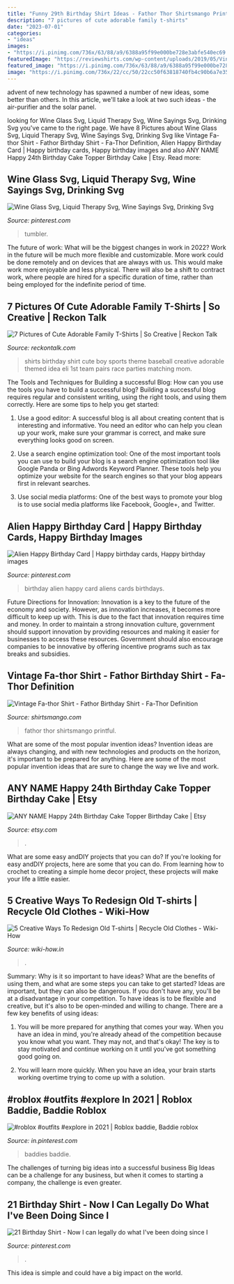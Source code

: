 ```yaml
---
title: "Funny 29th Birthday Shirt Ideas - Fathor Thor Shirtsmango Printful"
description: "7 pictures of cute adorable family t-shirts"
date: "2023-07-01"
categories:
- "ideas"
images:
- "https://i.pinimg.com/736x/63/88/a9/6388a95f99e000be728e3abfe540ec69.jpg"
featuredImage: "https://reviewshirts.com/wp-content/uploads/2019/05/Vintage-Fa-thor-Shirt-Fathor-Birthday-Shirt-Fa-Thor-Definition-Shirt-Fathers-Day-Gift-Ideas-Tee-Funny-Dad-Shirt-For-Men-Retro.jpg"
featured_image: "https://i.pinimg.com/736x/63/88/a9/6388a95f99e000be728e3abfe540ec69.jpg"
image: "https://i.pinimg.com/736x/22/cc/50/22cc50f63818740fb4c90b6a7e35240d.jpg"
---
```



advent of new technology has spawned a number of new ideas, some better than others. In this article, we'll take a look at two such ideas - the air-purifier and the solar panel.

	

		
looking for Wine Glass Svg, Liquid Therapy Svg, Wine Sayings Svg, Drinking Svg you've came to the right page. We have 8 Pictures about Wine Glass Svg, Liquid Therapy Svg, Wine Sayings Svg, Drinking Svg like Vintage Fa-thor Shirt - Fathor Birthday Shirt - Fa-Thor Definition, Alien Happy Birthday Card | Happy birthday cards, Happy birthday images and also ANY NAME Happy 24th Birthday Cake Topper Birthday Cake | Etsy. Read more:
		
    
## Wine Glass Svg, Liquid Therapy Svg, Wine Sayings Svg, Drinking Svg

<img loading=lazy src="https://i.pinimg.com/736x/63/88/a9/6388a95f99e000be728e3abfe540ec69.jpg" onerror="this.onerror=null;this.src='https://tse4.mm.bing.net/th?id=OIP._g7KovpdVnT-WMA9VF0B-wHaHa&amp;pid=15.1';" alt="Wine Glass Svg, Liquid Therapy Svg, Wine Sayings Svg, Drinking Svg">

_Source: pinterest.com_

>tumbler. 

	

The future of work: What will be the biggest changes in work in 2022?
Work in the future will be much more flexible and customizable. More work could be done remotely and on devices that are always with us. This would make work more enjoyable and less physical. There will also be a shift to contract work, where people are hired for a specific duration of time, rather than being employed for the indefinite period of time.

    
## 7 Pictures Of Cute Adorable Family T-Shirts | So Creative | Reckon Talk

<img loading=lazy src="https://www.reckontalk.com/wp-content/uploads/2014/10/7-Pictures-of-Cute-Adorable-Family-T-Shirts-So-Creative-1.jpg" onerror="this.onerror=null;this.src='https://tse3.mm.bing.net/th?id=OIP.fjmnl3OryGXDWJPX9Vg7jQHaJ4&amp;pid=15.1';" alt="7 Pictures of Cute Adorable Family T-Shirts | So Creative | Reckon Talk">

_Source: reckontalk.com_

>shirts birthday shirt cute boy sports theme baseball creative adorable themed idea eli 1st team pairs race parties matching mom. 

	

The Tools and Techniques for Building a successful Blog: How can you use the tools you have to build a successful blog?
Building a successful blog requires regular and consistent writing, using the right tools, and using them correctly. Here are some tips to help you get started:
1. Use a good editor: A successful blog is all about creating content that is interesting and informative. You need an editor who can help you clean up your work, make sure your grammar is correct, and make sure everything looks good on screen.

2. Use a search engine optimization tool: One of the most important tools you can use to build your blog is a search engine optimization tool like Google Panda or Bing Adwords Keyword Planner. These tools help you optimize your website for the search engines so that your blog appears first in relevant searches.

3. Use social media platforms: One of the best ways to promote your blog is to use social media platforms like Facebook, Google+, and Twitter.

    
## Alien Happy Birthday Card | Happy Birthday Cards, Happy Birthday Images

<img loading=lazy src="https://i.pinimg.com/originals/f7/d4/98/f7d4982f936044e66ba2de433968b3af.jpg" onerror="this.onerror=null;this.src='https://tse3.mm.bing.net/th?id=OIP.1pDKxR1fOD-4IXZH8B-AzwAAAA&amp;pid=15.1';" alt="Alien Happy Birthday Card | Happy birthday cards, Happy birthday images">

_Source: pinterest.com_

>birthday alien happy card aliens cards birthdays. 

	

Future Directions for Innovation:
Innovation is a key to the future of the economy and society. However, as innovation increases, it becomes more difficult to keep up with. This is due to the fact that innovation requires time and money. In order to maintain a strong innovation culture, government should support innovation by providing resources and making it easier for businesses to access these resources. Government should also encourage companies to be innovative by offering incentive programs such as tax breaks and subsidies.

    
## Vintage Fa-thor Shirt - Fathor Birthday Shirt - Fa-Thor Definition

<img loading=lazy src="https://reviewshirts.com/wp-content/uploads/2019/05/Vintage-Fa-thor-Shirt-Fathor-Birthday-Shirt-Fa-Thor-Definition-Shirt-Fathers-Day-Gift-Ideas-Tee-Funny-Dad-Shirt-For-Men-Retro.jpg" onerror="this.onerror=null;this.src='https://tse3.mm.bing.net/th?id=OIP.eGPI-WOHZ_CYUxG8kYJujgHaHa&amp;pid=15.1';" alt="Vintage Fa-thor Shirt - Fathor Birthday Shirt - Fa-Thor Definition">

_Source: shirtsmango.com_

>fathor thor shirtsmango printful. 

	

What are some of the most popular invention ideas?
Invention ideas are always changing, and with new technologies and products on the horizon, it's important to be prepared for anything. Here are some of the most popular invention ideas that are sure to change the way we live and work.

    
## ANY NAME Happy 24th Birthday Cake Topper Birthday Cake | Etsy

<img loading=lazy src="https://i.etsystatic.com/13058521/r/il/64777e/1847664736/il_570xN.1847664736_nyfr.jpg" onerror="this.onerror=null;this.src='https://tse3.mm.bing.net/th?id=OIP._7AIAS1vtyit8DNjmMVpqAHaLL&amp;pid=15.1';" alt="ANY NAME Happy 24th Birthday Cake Topper Birthday Cake | Etsy">

_Source: etsy.com_

>. 

	

What are some easy andDIY projects that you can do?
If you're looking for easy andDIY projects, here are some that you can do. From learning how to crochet to creating a simple home decor project, these projects will make your life a little easier.

    
## 5 Creative Ways To Redesign Old T-shirts | Recycle Old Clothes - Wiki-How

<img loading=lazy src="https://www.wiki-how.in/wp-content/uploads/2015/09/tshirt-redesign.jpg" onerror="this.onerror=null;this.src='https://tse3.mm.bing.net/th?id=OIP.nnW4ajvv3B2Ps248a7WpbwHaE8&amp;pid=15.1';" alt="5 Creative Ways To Redesign Old T-shirts | Recycle Old Clothes - Wiki-How">

_Source: wiki-how.in_

>. 

	

Summary: Why is it so important to have ideas? What are the benefits of using them, and what are some steps you can take to get started?
Ideas are important, but they can also be dangerous. If you don't have any, you'll be at a disadvantage in your competition. To have ideas is to be flexible and creative, but it's also to be open-minded and willing to change. There are a few key benefits of using ideas: 
1) You will be more prepared for anything that comes your way. When you have an idea in mind, you're already ahead of the competition because you know what you want. They may not, and that's okay! The key is to stay motivated and continue working on it until you've got something good going on. 

2) You will learn more quickly. When you have an idea, your brain starts working overtime trying to come up with a solution.

    
## #roblox #outfits #explore In 2021 | Roblox Baddie, Baddie Roblox

<img loading=lazy src="https://i.pinimg.com/736x/22/cc/50/22cc50f63818740fb4c90b6a7e35240d.jpg" onerror="this.onerror=null;this.src='https://tse4.mm.bing.net/th?id=OIP.yptXoKftkJDIX9D05y4mVQHaEh&amp;pid=15.1';" alt="#roblox #outfits #explore in 2021 | Roblox baddie, Baddie roblox">

_Source: in.pinterest.com_

>baddies baddie. 

	

The challenges of turning big ideas into a successful business
Big Ideas can be a challenge for any business, but when it comes to starting a company, the challenge is even greater.

    
## 21 Birthday Shirt - Now I Can Legally Do What I&#039;ve Been Doing Since I

<img loading=lazy src="https://i.pinimg.com/originals/f8/92/79/f89279275dadcc64a761ac97f9e3dfe6.jpg" onerror="this.onerror=null;this.src='https://tse3.mm.bing.net/th?id=OIP.Jw189hefgWdhTx6SVnrcSwHaJ3&amp;pid=15.1';" alt="21 Birthday Shirt - Now I can legally do what I&#039;ve been doing since I">

_Source: pinterest.com_

>. 

	

This idea is simple and could have a big impact on the world.


